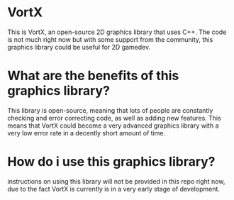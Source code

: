 # VortX
This is VortX, an open-source 2D graphics library that uses C++. The code is not much right now but with some support from the community, this graphics library could be useful for 2D gamedev.
# What are the benefits of this graphics library?
This library is open-source, meaning that lots of people are constantly checking and error correcting code, as well as adding new features. This means that VortX could become a very advanced graphics library with a very low error rate in a decently short amount of time.
# How do i use this graphics library? 
instructions on using this library will not be provided in this repo right now, due to the fact VortX is currently is in a very early stage of development.
